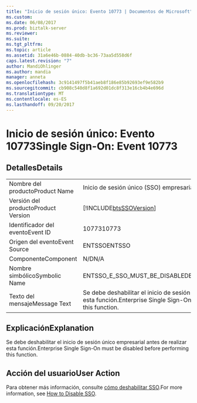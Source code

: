 ```yaml
---
title: "Inicio de sesión único: Evento 10773 | Documentos de Microsoft"
ms.custom: 
ms.date: 06/08/2017
ms.prod: biztalk-server
ms.reviewer: 
ms.suite: 
ms.tgt_pltfrm: 
ms.topic: article
ms.assetid: 31a6e46b-0884-40db-bc36-73aa5d558d6f
caps.latest.revision: "7"
author: MandiOhlinger
ms.author: mandia
manager: anneta
ms.openlocfilehash: 3c9141497f5b41aeb8f186e85b92693ef9e582b9
ms.sourcegitcommit: cb908c540d8f1a692d01dc8f313e16cb4b4e696d
ms.translationtype: MT
ms.contentlocale: es-ES
ms.lasthandoff: 09/20/2017
---
```

# <a name="single-sign-on-event-10773"></a><span data-ttu-id="8afee-102">Inicio de sesión único: Evento 10773</span><span class="sxs-lookup"><span data-stu-id="8afee-102">Single Sign-On: Event 10773</span></span>
## <a name="details"></a><span data-ttu-id="8afee-103">Detalles</span><span class="sxs-lookup"><span data-stu-id="8afee-103">Details</span></span>  
  
|||  
|-|-|  
|<span data-ttu-id="8afee-104">Nombre del producto</span><span class="sxs-lookup"><span data-stu-id="8afee-104">Product Name</span></span>|<span data-ttu-id="8afee-105">Inicio de sesión único (SSO) empresarial</span><span class="sxs-lookup"><span data-stu-id="8afee-105">Enterprise Single Sign-On</span></span>|  
|<span data-ttu-id="8afee-106">Versión del producto</span><span class="sxs-lookup"><span data-stu-id="8afee-106">Product Version</span></span>|[!INCLUDE[btsSSOVersion](../includes/btsssoversion-md.md)]|  
|<span data-ttu-id="8afee-107">Identificador del evento</span><span class="sxs-lookup"><span data-stu-id="8afee-107">Event ID</span></span>|<span data-ttu-id="8afee-108">10773</span><span class="sxs-lookup"><span data-stu-id="8afee-108">10773</span></span>|  
|<span data-ttu-id="8afee-109">Origen del evento</span><span class="sxs-lookup"><span data-stu-id="8afee-109">Event Source</span></span>|<span data-ttu-id="8afee-110">ENTSSO</span><span class="sxs-lookup"><span data-stu-id="8afee-110">ENTSSO</span></span>|  
|<span data-ttu-id="8afee-111">Componente</span><span class="sxs-lookup"><span data-stu-id="8afee-111">Component</span></span>|<span data-ttu-id="8afee-112">N/D</span><span class="sxs-lookup"><span data-stu-id="8afee-112">N/A</span></span>|  
|<span data-ttu-id="8afee-113">Nombre simbólico</span><span class="sxs-lookup"><span data-stu-id="8afee-113">Symbolic Name</span></span>|<span data-ttu-id="8afee-114">ENTSSO_E_SSO_MUST_BE_DISABLED</span><span class="sxs-lookup"><span data-stu-id="8afee-114">ENTSSO_E_SSO_MUST_BE_DISABLED</span></span>|  
|<span data-ttu-id="8afee-115">Texto del mensaje</span><span class="sxs-lookup"><span data-stu-id="8afee-115">Message Text</span></span>|<span data-ttu-id="8afee-116">Se debe deshabilitar el inicio de sesión único empresarial antes de realizar esta función.</span><span class="sxs-lookup"><span data-stu-id="8afee-116">Enterprise Single Sign-On must be disabled before performing this function.</span></span>|  
  
## <a name="explanation"></a><span data-ttu-id="8afee-117">Explicación</span><span class="sxs-lookup"><span data-stu-id="8afee-117">Explanation</span></span>  
 <span data-ttu-id="8afee-118">Se debe deshabilitar el inicio de sesión único empresarial antes de realizar esta función.</span><span class="sxs-lookup"><span data-stu-id="8afee-118">Enterprise Single Sign-On must be disabled before performing this function.</span></span>  
  
## <a name="user-action"></a><span data-ttu-id="8afee-119">Acción del usuario</span><span class="sxs-lookup"><span data-stu-id="8afee-119">User Action</span></span>  
 <span data-ttu-id="8afee-120">Para obtener más información, consulte [cómo deshabilitar SSO](../core/how-to-disable-sso.md).</span><span class="sxs-lookup"><span data-stu-id="8afee-120">For more information, see [How to Disable SSO](../core/how-to-disable-sso.md).</span></span>